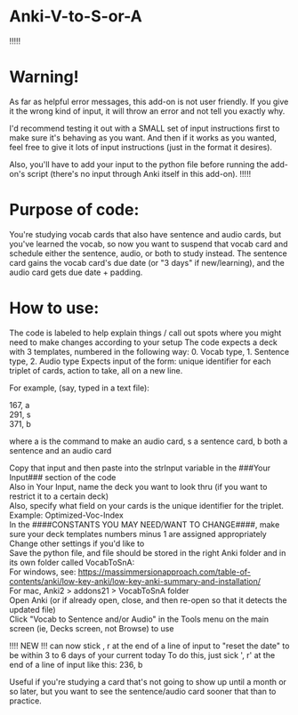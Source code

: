 # Anki-V-to-S-or-A

!!!!!
# Warning!
As far as helpful error messages, this add-on is not user friendly.  If you give it the wrong kind of input, it will throw an error and not tell you exactly why.

I'd recommend testing it out with a SMALL set of input instructions first to make sure it's behaving as you want.  And then if it works as you wanted, feel free to give it lots of input instructions (just in the format it desires).

Also, you'll have to add your input to the python file before running the add-on's script (there's no input through Anki itself in this add-on).
!!!!!

# Purpose of code:  
You're studying vocab cards that also have sentence and audio cards, but you've learned the vocab,
           so now you want to suspend that vocab card and schedule either the sentence, audio, or both to study instead.
           The sentence card gains the vocab card's due date (or "3 days" if new/learning), and the audio card gets due date + padding.

# How to use:
The code is labeled to help explain things / call out spots where you might need to make changes according to your setup
The code expects a deck with 3 templates, numbered in the following way:  0. Vocab type, 1. Sentence type, 2. Audio type
Expects input of the form:  unique identifier for each triplet of cards, action to take, all on a new line.

For example, (say, typed in a text file):

167, a  
291, s  
371, b  

where a is the command to make an audio card, s a sentence card, b both a sentence and an audio card
 
Copy that input and then paste into the strInput variable in the ###Your Input### section of the code  
Also in Your Input, name the deck you want to look thru (if you want to restrict it to a certain deck)  
Also, specify what field on your cards is the unique identifier for the triplet.  Example:  Optimized-Voc-Index  
In the ####CONSTANTS YOU MAY NEED/WANT TO CHANGE####, make sure your deck templates numbers minus 1 are assigned appropriately  
Change other settings if you'd like to  
Save the python file, and file should be stored in the right Anki folder and in its own folder called VocabToSnA:  
           For windows, see:  https://massimmersionapproach.com/table-of-contents/anki/low-key-anki/low-key-anki-summary-and-installation/  
           For mac, Anki2 > addons21 > VocabToSnA folder  
Open Anki (or if already open, close, and then re-open so that it detects the updated file)  
Click  "Vocab to Sentence and/or Audio" in the Tools menu on the main screen (ie, Decks screen, not Browse) to use

!!!! NEW !!!  can now stick , r at the end of a line of input to "reset the date" to be within 3 to 6 days of your current today
To do this, just sick ', r' at the end of a line of input like this:
236, b

Useful if you're studying a card that's not going to show up until a month or so later, but you want to see the sentence/audio card sooner that than to practice.
